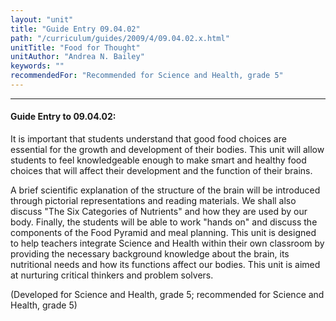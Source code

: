 ```yaml
---
layout: "unit"
title: "Guide Entry 09.04.02"
path: "/curriculum/guides/2009/4/09.04.02.x.html"
unitTitle: "Food for Thought"
unitAuthor: "Andrea N. Bailey"
keywords: ""
recommendedFor: "Recommended for Science and Health, grade 5"
---
```

<body>
<hr/>
<h4>
Guide Entry to 09.04.02:
</h4>
<p>It is important that students understand that good food choices are essential for the growth and development of their bodies. This unit will allow students to feel knowledgeable enough to make smart and healthy food choices that will affect their development and the function of their brains.</p>
<p>
A brief scientific explanation of   the structure of the brain will be introduced through pictorial representations and reading materials. We shall also discuss "The Six Categories of Nutrients" and how they are used by our body.  Finally, the students will be able to work "hands on" and discuss the components of the Food Pyramid and meal planning. This unit is designed to help teachers integrate Science and Health within their own classroom by providing the necessary background knowledge about the brain, its nutritional needs and how its functions affect our bodies.  This unit is aimed at nurturing critical thinkers and problem solvers.
</p>
<p>
(Developed for Science and Health, grade 5; recommended for Science and Health, grade 5)
</p>
</body>
